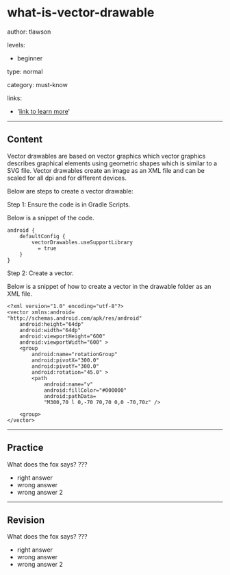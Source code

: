 # what-is-vector-drawable
author: tlawson

levels:

  - beginner

type: normal

category: must-know

links:

  - '[link to learn more](https://enki.com)'

---
## Content

Vector drawables are based on vector graphics which vector graphics describes graphical elements using geometric shapes which is similar to a SVG file. Vector drawables create an image as an XML file and can be scaled for all dpi and for different devices. 

Below are steps to create a vector drawable:

Step 1: Ensure the code is in Gradle Scripts.

Below is a snippet of the code. 

```
android {
    defaultConfig {
        vectorDrawables.useSupportLibrary 
          = true
    }
}
```

Step 2: Create a vector. 

Below is a snippet of how to create a vector in the drawable folder as an XML file.

```
<?xml version="1.0" encoding="utf-8"?>
<vector xmlns:android=
"http://schemas.android.com/apk/res/android"
    android:height="64dp"
    android:width="64dp"
    android:viewportHeight="600"
    android:viewportWidth="600" >
    <group
        android:name="rotationGroup"
        android:pivotX="300.0"
        android:pivotY="300.0"
        android:rotation="45.0" >
        <path
            android:name="v"
            android:fillColor="#000000"
            android:pathData=
            "M300,70 l 0,-70 70,70 0,0 -70,70z" />
    
    <group>
</vector>
```
---
## Practice

What does the fox says?
???

* right answer
* wrong answer
* wrong answer 2

---
## Revision

What does the fox says?
???

* right answer
* wrong answer
* wrong answer 2
